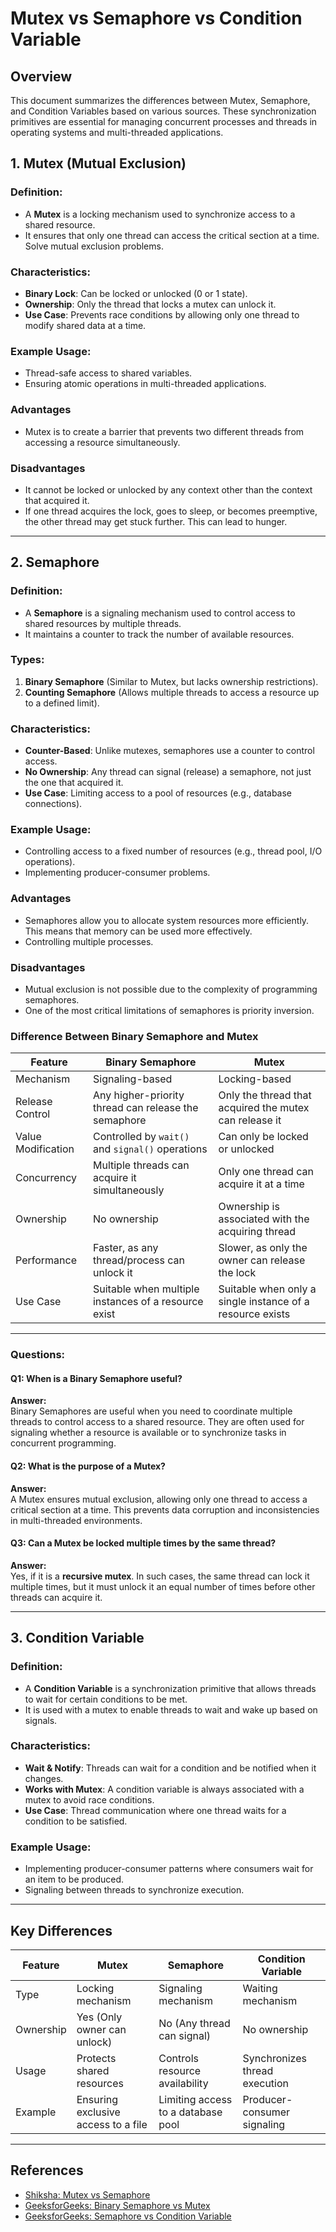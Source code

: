 # Mutex vs Semaphore vs Condition Variable

## Overview
This document summarizes the differences between Mutex, Semaphore, and Condition Variables based on various sources. These synchronization primitives are essential for managing concurrent processes and threads in operating systems and multi-threaded applications.

## 1. Mutex (Mutual Exclusion)
### Definition:
- A **Mutex** is a locking mechanism used to synchronize access to a shared resource.
- It ensures that only one thread can access the critical section at a time. Solve mutual exclusion problems.

### Characteristics:
- **Binary Lock**: Can be locked or unlocked (0 or 1 state).
- **Ownership**: Only the thread that locks a mutex can unlock it.
- **Use Case**: Prevents race conditions by allowing only one thread to modify shared data at a time.

### Example Usage:
- Thread-safe access to shared variables.
- Ensuring atomic operations in multi-threaded applications.

### Advantages
- Mutex is to create a barrier that prevents two different threads from accessing a resource simultaneously.

### Disadvantages
- It cannot be locked or unlocked by any context other than the context that acquired it.
- If one thread acquires the lock, goes to sleep, or becomes preemptive, the other thread may get stuck further. This can lead to hunger.

---

## 2. Semaphore
### Definition:
- A **Semaphore** is a signaling mechanism used to control access to shared resources by multiple threads.
- It maintains a counter to track the number of available resources.

### Types:
1. **Binary Semaphore** (Similar to Mutex, but lacks ownership restrictions).
2. **Counting Semaphore** (Allows multiple threads to access a resource up to a defined limit).

### Characteristics:
- **Counter-Based**: Unlike mutexes, semaphores use a counter to control access.
- **No Ownership**: Any thread can signal (release) a semaphore, not just the one that acquired it.
- **Use Case**: Limiting access to a pool of resources (e.g., database connections).

### Example Usage:
- Controlling access to a fixed number of resources (e.g., thread pool, I/O operations).
- Implementing producer-consumer problems.

### Advantages
- Semaphores allow you to allocate system resources more efficiently. This means that memory can be used more effectively.
- Controlling multiple processes.

### Disadvantages
- Mutual exclusion is not possible due to the complexity of programming semaphores.
- One of the most critical limitations of semaphores is priority inversion. 


### Difference Between Binary Semaphore and Mutex

| Feature | Binary Semaphore | Mutex |
|---------|-----------------|-------|
| Mechanism | Signaling-based | Locking-based |
| Release Control | Any higher-priority thread can release the semaphore | Only the thread that acquired the mutex can release it |
| Value Modification | Controlled by `wait()` and `signal()` operations | Can only be locked or unlocked |
| Concurrency | Multiple threads can acquire it simultaneously | Only one thread can acquire it at a time |
| Ownership | No ownership | Ownership is associated with the acquiring thread |
| Performance | Faster, as any thread/process can unlock it | Slower, as only the owner can release the lock |
| Use Case | Suitable when multiple instances of a resource exist | Suitable when only a single instance of a resource exists |

---

### Questions:

#### **Q1: When is a Binary Semaphore useful?**  
**Answer:**  
Binary Semaphores are useful when you need to coordinate multiple threads to control access to a shared resource. They are often used for signaling whether a resource is available or to synchronize tasks in concurrent programming.

#### **Q2: What is the purpose of a Mutex?**  
**Answer:**  
A Mutex ensures mutual exclusion, allowing only one thread to access a critical section at a time. This prevents data corruption and inconsistencies in multi-threaded environments.

#### **Q3: Can a Mutex be locked multiple times by the same thread?**  
**Answer:**  
Yes, if it is a **recursive mutex**. In such cases, the same thread can lock it multiple times, but it must unlock it an equal number of times before other threads can acquire it.

---

## 3. Condition Variable
### Definition:
- A **Condition Variable** is a synchronization primitive that allows threads to wait for certain conditions to be met.
- It is used with a mutex to enable threads to wait and wake up based on signals.

### Characteristics:
- **Wait & Notify**: Threads can wait for a condition and be notified when it changes.
- **Works with Mutex**: A condition variable is always associated with a mutex to avoid race conditions.
- **Use Case**: Thread communication where one thread waits for a condition to be satisfied.

### Example Usage:
- Implementing producer-consumer patterns where consumers wait for an item to be produced.
- Signaling between threads to synchronize execution.

---

## Key Differences
| Feature            | Mutex | Semaphore | Condition Variable |
|-------------------|-------|-----------|------------------|
| Type             | Locking mechanism | Signaling mechanism | Waiting mechanism |
| Ownership       | Yes (Only owner can unlock) | No (Any thread can signal) | No ownership |
| Usage           | Protects shared resources | Controls resource availability | Synchronizes thread execution |
| Example         | Ensuring exclusive access to a file | Limiting access to a database pool | Producer-consumer signaling |

---

## References
- [Shiksha: Mutex vs Semaphore](https://www.shiksha.com/online-courses/articles/mutex-vs-semaphore-what-are-the-differences/)
- [GeeksforGeeks: Binary Semaphore vs Mutex](https://www.geeksforgeeks.org/difference-between-binary-semaphore-and-mutex/)
- [GeeksforGeeks: Semaphore vs Condition Variable](https://www.geeksforgeeks.org/difference-between-semaphore-and-condition-variable/?ref=ml_lbp)

